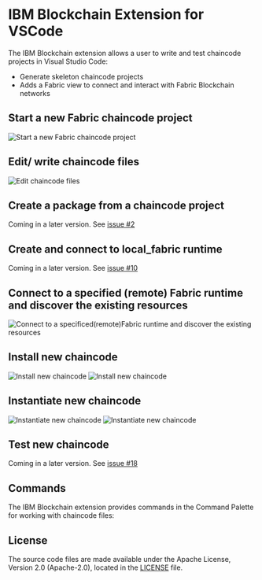 # IBM Blockchain Extension for VSCode
<!---Installing instructions
--->
<!---Short description of what the extension allows the user to do and key features in bullet points below 
--->
The IBM Blockchain extension allows a user to write and test chaincode projects in Visual Studio Code:
* Generate skeleton chaincode projects
* Adds a Fabric view to connect and interact with Fabric Blockchain networks

<!---Things you can do in the Explorer view once the extension is installed
--->
## Start a new Fabric chaincode project
<!---Short explanation with code-blocks
--->
![Start a new Fabric chaincode project](https://github.com/simran-sohanpal/blockchain-vscode-extension/blob/readmeupdates/client/media/smart_Contract_project-2.gif "Start a new Fabric chaincode project")
<!---Link to docs with further instructions
--->
## Edit/ write chaincode files
<!---Short explanation with code-blocks
--->
![Edit chaincode files](https://github.com/simran-sohanpal/blockchain-vscode-extension/blob/readmeupdates/client/media/4%20.edit%20chaincode.png "Edit chaincode files")
<!---Link to docs with further instructions
--->
## Create a package from a chaincode project
Coming in a later version. See [issue #2](https://github.ibm.com/IBM-Blockchain/fabric-vscode-extension/issues/2) 
<!---Short explanation with code-blocks
--->
<!---Screenshot of UI/Video of prototype click-through 
--->
<!---Link to docs with further instructions
--->

<!---Things you can do in the Fabric view once the extension is installed
--->
<!---Introduction to Fabric view
--->
## Create and connect to local_fabric runtime
Coming in a later version. See [issue #10](https://github.ibm.com/IBM-Blockchain/fabric-vscode-extension/issues/10) 
<!---Short explanation with code-blocks
--->
<!---Screenshot of UI/Video of prototype click-through 
--->
<!---Link to docs with further instructions
--->
## Connect to a specified (remote) Fabric runtime and discover the existing resources
<!---Short explanation with code-blocks
--->
![Connect to a specificed(remote)Fabric runtime and discover the existing resources](https://github.com/simran-sohanpal/blockchain-vscode-extension/blob/readmeupdates/client/media/resources.png "Connect to the network and discover the existing resources")
<!---Link to docs with further instructions
--->
## Install new chaincode
<!---Short explanation with code-blocks
--->
![Install new chaincode](https://github.com/simran-sohanpal/blockchain-vscode-extension/blob/readmeupdates/client/media/install%20chaincode%201.png "Install new chaincode")
![Install new chaincode](https://github.com/simran-sohanpal/blockchain-vscode-extension/blob/readmeupdates/client/media/install%20chaincode%202.png "Install new chaincode")
<!---Link to docs with further instructions
--->
## Instantiate new chaincode
<!---Short explanation with code-blocks
--->
![Instantiate new chaincode](https://github.com/simran-sohanpal/blockchain-vscode-extension/blob/readmeupdates/client/media/instantiate%20chaincode%201.png
 "Instantiate new chaincode")
![Instantiate new chaincode](https://github.com/simran-sohanpal/blockchain-vscode-extension/blob/readmeupdates/client/media/instantiate%20chaincode%202.png "Instantiate new chaincode")
<!---Link to docs with further instructions
--->
## Test new chaincode
<!---Short explanation with code-blocks
--->
<!---Screenshot of UI/Video of prototype click-through 
--->
Coming in a later version. See [issue #18](https://github.ibm.com/IBM-Blockchain/fabric-vscode-extension/issues/18)
<!---Link to docs with further instructions
--->
## Commands
The IBM Blockchain extension provides commands in the Command Palette for working with chaincode files:
<!---Table of commands with columns: 'command' and 'description'
--->
## License <a name="license"></a>
The source code files are made available under the Apache License, Version 2.0 (Apache-2.0), located in the [LICENSE](LICENSE) file.
